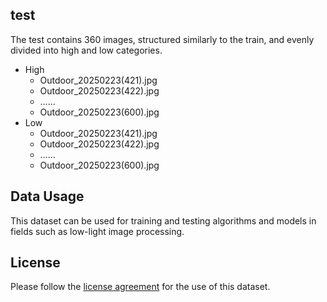 

## test

The test contains 360 images, structured similarly to the train, and evenly divided into high and low categories.

- High
  - Outdoor_20250223(421).jpg
  - Outdoor_20250223(422).jpg
  - ……
  - Outdoor_20250223(600).jpg
- Low
  - Outdoor_20250223(421).jpg
  - Outdoor_20250223(422).jpg
  - ……
  - Outdoor_20250223(600).jpg

## Data Usage

This dataset can be used for training and testing algorithms and models in fields such as low-light image processing.

## License

Please follow the [license agreement](#) for the use of this dataset.

